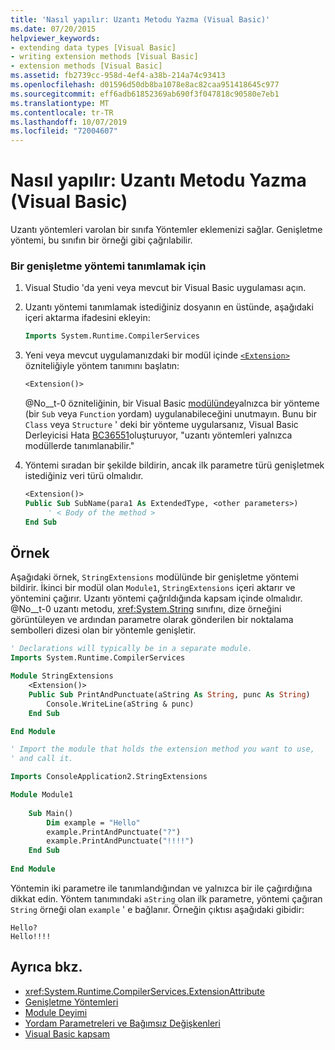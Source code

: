 ```yaml
---
title: 'Nasıl yapılır: Uzantı Metodu Yazma (Visual Basic)'
ms.date: 07/20/2015
helpviewer_keywords:
- extending data types [Visual Basic]
- writing extension methods [Visual Basic]
- extension methods [Visual Basic]
ms.assetid: fb2739cc-958d-4ef4-a38b-214a74c93413
ms.openlocfilehash: d01596d50db8ba1078e8ac82caa951418645c977
ms.sourcegitcommit: eff6adb61852369ab690f3f047818c90580e7eb1
ms.translationtype: MT
ms.contentlocale: tr-TR
ms.lasthandoff: 10/07/2019
ms.locfileid: "72004607"
---
```

# <a name="how-to-write-an-extension-method-visual-basic"></a>Nasıl yapılır: Uzantı Metodu Yazma (Visual Basic)

Uzantı yöntemleri varolan bir sınıfa Yöntemler eklemenizi sağlar. Genişletme yöntemi, bu sınıfın bir örneği gibi çağrılabilir.

### <a name="to-define-an-extension-method"></a>Bir genişletme yöntemi tanımlamak için

1. Visual Studio 'da yeni veya mevcut bir Visual Basic uygulaması açın.

2. Uzantı yöntemi tanımlamak istediğiniz dosyanın en üstünde, aşağıdaki içeri aktarma ifadesini ekleyin:

    ```vb
    Imports System.Runtime.CompilerServices
    ```

3. Yeni veya mevcut uygulamanızdaki bir modül içinde [`<Extension>`](xref:System.Runtime.CompilerServices.ExtensionAttribute) özniteliğiyle yöntem tanımını başlatın:

    ```vb
    <Extension()>
    ```
 
   @No__t-0 özniteliğinin, bir Visual Basic [modülünde](../../../language-reference/statements/module-statement.md)yalnızca bir yönteme (bir `Sub` veya `Function` yordam) uygulanabileceğini unutmayın. Bunu bir `Class` veya `Structure` ' deki bir yönteme uygularsanız, Visual Basic Derleyicisi Hata [BC36551](../../../misc/bc36551.md)oluşturuyor, "uzantı yöntemleri yalnızca modüllerde tanımlanabilir."

4. Yöntemi sıradan bir şekilde bildirin, ancak ilk parametre türü genişletmek istediğiniz veri türü olmalıdır.

    ```vb
    <Extension()>
    Public Sub SubName(para1 As ExtendedType, <other parameters>)
         ' < Body of the method >
    End Sub
    ```

## <a name="example"></a>Örnek

 Aşağıdaki örnek, `StringExtensions` modülünde bir genişletme yöntemi bildirir. İkinci bir modül olan `Module1`, `StringExtensions` içeri aktarır ve yöntemini çağırır. Uzantı yöntemi çağrıldığında kapsam içinde olmalıdır. @No__t-0 uzantı metodu, <xref:System.String> sınıfını, dize örneğini görüntüleyen ve ardından parametre olarak gönderilen bir noktalama sembolleri dizesi olan bir yöntemle genişletir.
  
```vb
' Declarations will typically be in a separate module.
Imports System.Runtime.CompilerServices

Module StringExtensions
    <Extension()>
    Public Sub PrintAndPunctuate(aString As String, punc As String)
        Console.WriteLine(aString & punc)
    End Sub

End Module
```

```vb
' Import the module that holds the extension method you want to use,
' and call it.

Imports ConsoleApplication2.StringExtensions

Module Module1
  
    Sub Main()
        Dim example = "Hello"
        example.PrintAndPunctuate("?")
        example.PrintAndPunctuate("!!!!")
    End Sub
    
End Module
```
  
 Yöntemin iki parametre ile tanımlandığından ve yalnızca bir ile çağırdığına dikkat edin. Yöntem tanımındaki `aString` olan ilk parametre, yöntemi çağıran `String` örneği olan `example` ' e bağlanır. Örneğin çıktısı aşağıdaki gibidir:
  
 ```console
 Hello?
 Hello!!!!
 ```
  
## <a name="see-also"></a>Ayrıca bkz.

- <xref:System.Runtime.CompilerServices.ExtensionAttribute>
- [Genişletme Yöntemleri](extension-methods.md)
- [Module Deyimi](../../../language-reference/statements/module-statement.md)
- [Yordam Parametreleri ve Bağımsız Değişkenleri](procedure-parameters-and-arguments.md)
- [Visual Basic kapsam](../declared-elements/scope.md)
